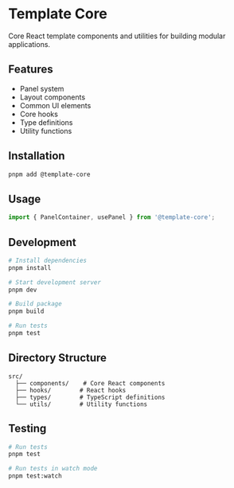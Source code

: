 # Template Core

Core React template components and utilities for building modular applications.

## Features

- Panel system
- Layout components
- Common UI elements
- Core hooks
- Type definitions
- Utility functions

## Installation

```bash
pnpm add @template-core
```

## Usage

```typescript
import { PanelContainer, usePanel } from '@template-core';
```

## Development

```bash
# Install dependencies
pnpm install

# Start development server
pnpm dev

# Build package
pnpm build

# Run tests
pnpm test
```

## Directory Structure

```
src/
  ├── components/    # Core React components
  ├── hooks/        # React hooks
  ├── types/        # TypeScript definitions
  └── utils/        # Utility functions
```

## Testing

```bash
# Run tests
pnpm test

# Run tests in watch mode
pnpm test:watch
```